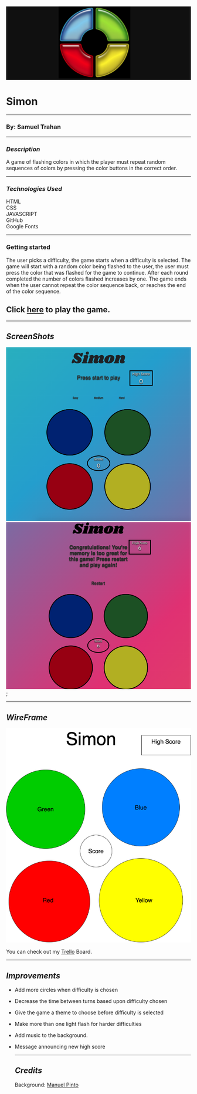 ![](images/simonsays.png)
# Simon





----
### By: Samuel Trahan


------------------------
### _Description_

A game of flashing colors in which the player must repeat random sequences of colors by pressing the color buttons in the correct order.

-------

### _Technologies Used_

HTML <br>
CSS<br>
JAVASCRIPT<br>
GitHub<br>
Google Fonts<br>

------

### Getting started

The user picks a difficulty, the game starts when a difficulty is selected.  The game will start with a random color being flashed to the user, the user must press the color that was flashed for the game to continue.  After each round completed the number of colors flashed increases by one.  The game ends when the user cannot repeat the color sequence back, or reaches the end of the color sequence.

## Click [here](https://samueltrahan.github.io/SImon/) to play the game.
-----

## _ScreenShots_


![](/images/Simon-openpage.png) ![](/images/screenshots.png);



-------
## _WireFrame_

![](/images/simon.png)

You can check out my [Trello](https://trello.com/b/2cF3QfNE/simon) Board.

------

## _Improvements_
- Add more circles when difficulty is chosen
- Decrease the time between turns based upon difficulty chosen
- Give the game a theme to choose before difficulty is selected
- Make more than one light flash for harder difficulties
- Add music to the background.
- Message announcing new high score
  

  -----

  ## _Credits_

  Background: [Manuel Pinto](https://1stwebdesigner.com/15-css-background-effects/)


